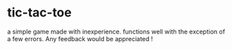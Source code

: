 # tic-tac-toe
a simple game made with inexperience.
functions well with the exception of a few errors.
Any feedback would be appreciated !
